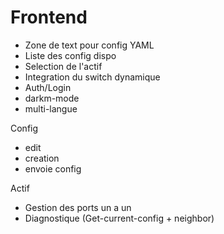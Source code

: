 # Frontend

- Zone de text pour config YAML
- Liste des config dispo
- Selection de l'actif
- Integration du switch dynamique
- Auth/Login
- darkm-mode
- multi-langue

Config

- edit
- creation
- envoie config
  
Actif

- Gestion des ports un a un
- Diagnostique (Get-current-config + neighbor)
